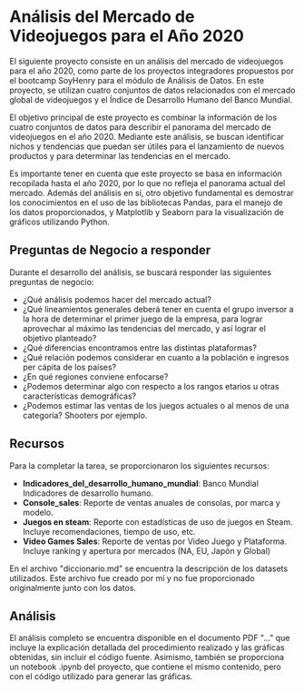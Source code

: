 # Análisis del Mercado de Videojuegos para el Año 2020

El siguiente proyecto consiste en un análisis del mercado de videojuegos para el año 2020, como parte de los proyectos integradores propuestos por el bootcamp SoyHenry para el módulo de Análisis de Datos. En este proyecto, se utilizan cuatro conjuntos de datos relacionados con el mercado global de videojuegos y el Índice de Desarrollo Humano del Banco Mundial.

El objetivo principal de este proyecto es combinar la información de los cuatro conjuntos de datos para describir el panorama del mercado de videojuegos en el año 2020. Mediante este análisis, se buscan identificar nichos y tendencias que puedan ser útiles para el lanzamiento de nuevos productos y para determinar las tendencias en el mercado.

Es importante tener en cuenta que este proyecto se basa en información recopilada hasta el año 2020, por lo que no refleja el panorama actual del mercado. Además del análisis en sí, otro objetivo fundamental es demostrar los conocimientos en el uso de las bibliotecas Pandas, para el manejo de los datos proporcionados, y Matplotlib y Seaborn para la visualización de gráficos utilizando Python.

## Preguntas de Negocio a responder

Durante el desarrollo del análisis, se buscará responder las siguientes preguntas de negocio:

- ¿Qué análisis podemos hacer del mercado actual?
- ¿Qué lineamientos generales deberá tener en cuenta el grupo inversor a la hora de determinar el primer juego de la empresa, para lograr aprovechar al máximo las tendencias del mercado, y así lograr el objetivo planteado?
- ¿Qué diferencias encontramos entre las distintas plataformas?
- ¿Qué relación podemos considerar en cuanto a la población e ingresos per cápita de los países?
- ¿En qué regiones conviene enfocarse?
- ¿Podemos determinar algo con respecto a los rangos etarios u otras características demográficas?
- ¿Podemos estimar las ventas de los juegos actuales o al menos de una categoría? Shooters por ejemplo.

## Recursos

Para la completar la tarea, se proporcionaron los siguientes recursos:

- **Indicadores_del_desarrollo_humano_mundial**: Banco Mundial Indicadores de desarrollo humano.
- **Console_sales**: Reporte de ventas anuales de consolas, por marca y modelo.
- **Juegos en steam**: Reporte con estadísticas de uso de juegos en Steam. Incluye recomendaciones, tiempo de uso, etc.
- **Video Games Sales**: Reporte de ventas por Video Juego y Plataforma. Incluye ranking y apertura por mercados (NA, EU, Japón y Global)

En el archivo "diccionario.md" se encuentra la descripción de los datasets utilizados. Este archivo fue creado por mí y no fue proporcionado originalmente junto con los datos.

## Análisis

El análisis completo se encuentra disponible en el documento PDF "..." que incluye la explicación detallada del procedimiento realizado y las gráficas obtenidas, sin incluir el código fuente. Asimismo, también se proporciona un notebook .ipynb del proyecto, que contiene el mismo contenido, pero con el código utilizado para generar las gráficas.


